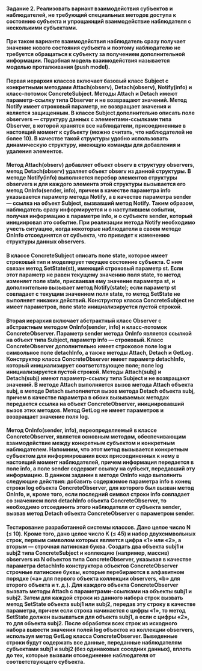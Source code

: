 #### Задание 2. Реализовать вариант взаимодействия субъектов и наблюдателей, не требующий специальных методов доступа к состоянию субъекта и упрощающий взаимодействие наблюдателя с несколькими субъектами.

#### При таком варианте взаимодействия наблюдатель сразу получает значение нового состояния субъекта и поэтому наблюдателю не требуется обращаться к субъекту за получением дополнительной информации. Подобная модель взаимодействия называется моделью проталкивания (push model).

#### Первая иерархия классов включает базовый класс Subject с конкретными методами Attach(observ), Detach(observ), Notify(info) и класс-потомок ConcreteSubject. Методы Attach и Detach имеют параметр-ссылку типа Observer и не возвращают значений. Метод Notify имеет строковый параметр, не возвращает значения и является защищенным. В классе Subject дополнительно описать поле observers — структуру данных с элементами-ссылками типа Observer, в которой хранятся все наблюдатели, присоединенные в настоящий момент к субъекту (можно считать, что наблюдателей не более 10). В качестве такой структуры удобно использовать динамическую структуру, имеющую команды для добавления и удаления элементов.

#### Метод Attach(observ) добавляет объект observ в структуру observers, метод Detach(observ) удаляет объект observ из данной структуры. В методе Notify(info) выполняется перебор элементов структуры observers и для каждого элемента этой структуры вызывается его метод OnInfo(sender, info), причем в качестве параметра info указывается параметр метода Notify, а в качестве параметра sender — ссылка на объект Subject, вызвавший метод Notify. Таким образом, наблюдатель сразу информируется и о наступившем событии, получая информацию в параметре info, и о субъекте sender, который инициировал это событие. При реализации метода Notify необходимо учесть ситуацию, когда некоторые наблюдатели в своем методе OnInfo отсоединятся от субъекта, что приведет к изменению структуры данных observers.

#### В классе ConcreteSubject описать поле state, которое имеет строковый тип и моделирует текущее состояние субъекта. С ним связан метод SetState(st), имеющий строковый параметр st. Если этот параметр не равен текущему значению поля state, то метод изменяет поле state, присваивая ему значение параметра st, и дополнительно вызывает метод Notify(state); если параметр st совпадает с текущим значением поля state, то метод SetState не выполняет никаких действий. Конструктор класса ConcreteSubject не имеет параметров, поле state инициализируется пустой строкой.

#### Вторая иерархия включает абстрактный класс Observer с абстрактным методом OnInfo(sender, info) и класс-потомок ConcreteObserver. Параметр sender метода OnInfo является ссылкой на объект типа Subject, параметр info — строковый. Класс ConcreteObserver дополнительно имеет строковое поле log и символьное поле detachInfo, а также методы Attach, Detach и GetLog. Конструктор класса ConcreteObserver имеет параметр detachInfo, который инициализирует соответствующее поле; поле log инициализируется пустой строкой. Методы Attach(subj) и Detach(subj) имеют параметр-ссылку типа Subject и не возвращают значений. В методе Attach выполняется вызов метода Attach объекта subj, в методе Detach выполняется вызов метода Detach объекта subj, причем в качестве параметра в обоих вызываемых методах передается ссылка на объект ConcreteObserver, инициировавший вызов этих методов. Метод GetLog не имеет параметров и возвращает значение поля log.

#### Метод OnInfo(sender, info), переопределяемый в классе ConcreteObserver, является основным методом, обеспечивающим взаимодействие между конкретным субъектом и конкретным наблюдателем. Напомним, что этот метод вызывается конкретным субъектом для информирования всех присоединенных к нему в настоящий момент наблюдателей, причем информация передается в поле info, а поле sender содержит ссылку на субъект, передавший эту информацию. В данном задании в методе OnInfo надо выполнить следующие действия: добавить содержимое параметра info в конец строки log объекта ConcreteObserver, для которого был вызван метод OnInfo, и, кроме того, если последний символ строки info совпадает со значением поля detachInfo объекта ConcreteObserver, то необходимо отсоединить этого наблюдателя от субъекта sender, вызвав метод Detach объекта ConcreteObserver с параметром sender.

#### Тестирование разработанной системы классов. Дано целое число N (≤ 10). Кроме того, дано целое число K (≤ 45) и набор двухсимвольных строк, первым символом которых является цифра «1» или «2», а вторым — строчная латинская буква. Создать два объекта subj1 и subj2 типа ConcreteSubject и коллекцию (например, массив) observers из N объектов типа ConcreteObserver, указывая в качестве параметра detachInfo конструктора объектов ConcreteObserver строчные латинские буквы, которые перебираются в алфавитном порядке («a» для первого объекта коллекции observers, «b» для второго объекта и т. д.). Для каждого объекта ConcreteObserver вызвать методы Attach с параметрами-ссылками на объекты subj1 и subj2. Затем для каждой строки из данного набора строк вызвать метод SetState объекта subj1 или subj2, передав эту строку в качестве параметра, причем если строка начинается с цифры «1», то метод SetState должен вызываться для объекта subj1, а если с цифры «2», то для объекта subj2. После обработки всех строк из исходного набора вывести значения полей log объектов из коллекции observers, используя метод GetLog класса ConcreteObserver. Выведенные строки будут содержать все данные, переданные наблюдателям субъектами subj1 и subj2 (без одинаковых соседних данных), вплоть до тех, которые вызвали отсоединение наблюдателя от соответствующего субъекта. 